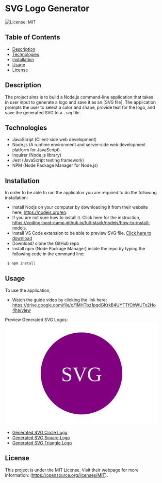 # SVG Logo Generator
 ![License: MIT](https://img.shields.io/badge/License-MIT-yellow.svg)

## Table of Contents

- [Description](#description)
- [Technologies](#technologies)
- [Installation](#installation)
- [Usage](#usage)
- [License](#license)

## Description

The project aims is to build a Node.js command-line application that takes in user input to generate a logo and save it as an [SVG file]. The application prompts the user to select a color and shape, provide text for the logo, and save the generated SVG to a `.svg` file.


## Technologies

- JavaScript (Client-side web development)
- Node.js (A runtime environment and server-side web development platform for JavaScript)
- Inquirer (Node.js library)
- Jest (JavaScript testing framework)
- NPM (Node Package Manager for Node.js)


## Installation

In order to be able to run the applicaton you are required to do the following installation:

- Install Nodjs on your computer by downloading it from their website here, https://nodejs.org/en.
- If you are not sure how to install it. Click here for the instruction, https://coding-boot-camp.github.io/full-stack/nodejs/how-to-install-nodejs.
- Install VS Code extension to be able to preview SVG file. [Click here to download](https://marketplace.visualstudio.com/items?itemName=jock.svg)
- Download/ clone the GitHub repo 
- Install npm (Node Package Manager) inside the repo by typing the following code in the command line:
```bash
 $ npm install
 ```


## Usage

To use the application,
- Watch the guide video by clicking the link here: https://drive.google.com/file/d/1MHTbz1pqdGKrkB4UYTTfOhWUTo2Ho4ha/view


Preview Generated SVG Logos:
![Generated SVG Logo](./examples/logo.svg)
* [Generated SVG Circle Logo](./examples/circle-logo.svg)
* [Generated SVG Square Logo](./examples/square-logo.svg)
* [Generated SVG Triangle Logo](./examples/triangle-logo.svg)


## License

This project is under the MIT License. Visit their webpage for more information: (https://opensource.org/licenses/MIT).


